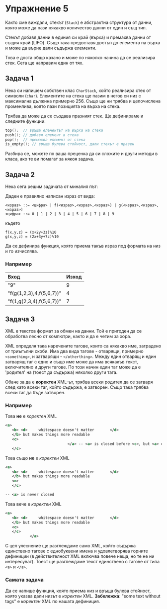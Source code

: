 # Упражнение 5

Както сме виждали, стекът (`Stack`) е абстрактна структура от данни, която може да пази някакво количество данни от един и същ тип.

Стекът добавя данни в единия си край (върха) и премахва данни от същия край (LIFO). Също така предоставя достъп до елемента на върха и може да върне дали съдържа елементи.

Това е доста общо казано и може по няколко начина да се реализира стек. Сега ще направим един от тях.

## Задача 1
Нека си напишем собствен клас `CharStack`, който реализира стек от символи (`char`). Елементите на стека ще пазим в негов си низ с максимална дължина примерно 256.
Също ще ни трябва и целочислена променлива, която пази позицията на върха на стека.

Трябва да може да се създава празният стек. Ще дефинираме и следните функции:
```c++
top();  // връща елементът на върха на стека
push(); // добавя елемент в стека
pop();  // премахва елемент от стека
is_empty(); // връща булева стойност, дали стекът е празен
```

Разбира се, можете по ваша преценка да си сложите и други методи в класа, ако те ви помагат за някоя задача.

## Задача 2
Нека сега решим задачата от миналия път:

Даден е правилно написан израз от вида:
```
<израз> ::= <цифра> | f(<израз>,<израз>,<израз>) | g(<израз>,<израз>,<израз>)
<цифра> ::= 0 | 1 | 2 | 3 | 4 | 5 | 6 | 7 | 8 | 9
```
където
```
f(x,y,z) = (x+2y+3z)%10
g(x,y,z) = (2x+3y+7z)%10
```
Да се дефинира функция, която приема такъв израз под формата на низ и го изчислява.

### Например
| Вход                     | Изход |
| :----------------------- | ----- |
| "9"                      | 9     |
| "f(g(1,2,3),4,f(5,6,7))" | 4     |
| "f(1,g(2,3,4),f(5,6,7))" | 7     |

## Задача 3
XML е текстов формат за обмен на данни. Той е пригоден да се обработва лесно от компютри, както и да е четим за хора.

XML определя така наречените тагове, които са някакво име, заградено от триъгълни скоби.
Има два вида тагове - отварящи, примерно `<something>`, и затварящи - `</otherthing>`.
Между един отварящ и един затварящ таг с едно и също име може да има всякакъв текст, включително и други тагове.
По този начин един таг може да е 'родител' на (тоест да съдържа) няколко други тага.

Обаче за да e **коректен** XML-ът, трябва всеки родител да се затваря след като всеки таг, който съдържа, е затворен.
Също така трябва всеки таг да бъде затворен.

### Например
Това **не** е _коректен_ XML
```xml
<a>
   <b> <d>     whitespace doesn't matter       </d>
   </b> but makes things more readable
   <c>
                            </a> -- <a> is closed before <c>, but <a> contains <c>
   </c>
```

Това също **не** е _коректен_ XML
```xml
<a>
   <b> <d>     whitespace doesn't matter       </d>
   </b> but makes things more readable
   <c>
   </c>

-- <a> is never closed
```

Това вече е _коректен_ XML
```xml
<a>
   <b> <d>     whitespace doesn't matter       </d>
   </b> but makes things more readable
   <c>
   </c>
           </a>
```

С цел улеснение ще разглеждаме само XML, който съдържа единствено тагове с еднобуквени имена и удовлетворява горните дефиниции (в действителност XML включва повече неща, но те не ни интересуват).
Тоест ще разглеждаме текст единствено с тагове от типа `<a>` и `</a>`.

### Самата задача
Да се напише функция, която приема низ и връща булева стойност, която указва дали низът е _коректен_ XML.
**Забележка**: "some text without tags" е _коректен_ XML по нашата дефиниция.

